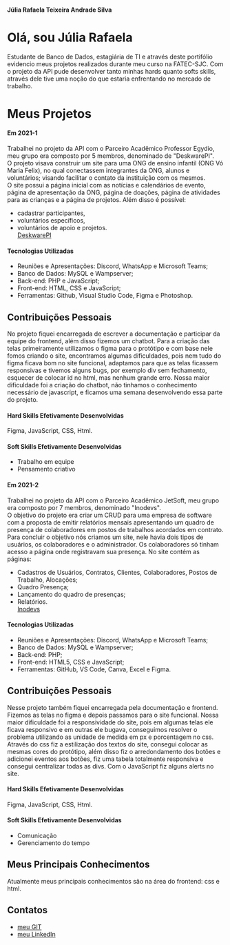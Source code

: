 #### Júlia Rafaela Teixeira Andrade Silva

# Olá, sou Júlia Rafaela

Estudante de Banco de Dados, estagiária de TI e através deste portifólio evidencio meus projetos realizados durante meu curso na FATEC-SJC. Com o projeto da API pude desenvolver tanto minhas hards quanto softs skills, através dele tive uma noção do que estaria enfrentando no mercado de trabalho. 

# Meus Projetos

#### Em 2021-1
Trabalhei no projeto da API com o Parceiro Acadêmico Professor Egydio, meu grupo era composto por 5 membros, denominado de "DeskwarePI".<br> O projeto visava construir um site para uma ONG de ensino infantil (ONG Vó Maria Felix), no qual conectassem integrantes da ONG, alunos e voluntários; visando facilitar o contato da instituição com os mesmos.<br> O site possui a página inicial com as notícias e calendários de evento, página de apresentação da ONG, página de doações, página de atividades para as crianças e a página de projetos. Além disso é possível:
* cadastrar participantes, 
* voluntários específicos, 
* voluntários de apoio e projetos.<br>
 [DeskwarePI](https://github.com/DeskwarePI)

#### Tecnologias Utilizadas
* Reuniões e Apresentações: Discord, WhatsApp e Microsoft Teams;
* Banco de Dados: MySQL e Wampserver;
* Back-end: PHP e JavaScript;
* Front-end: HTML, CSS e JavaScript;
* Ferramentas: Github, Visual Studio Code, Figma e Photoshop.

## Contribuições Pessoais
No projeto fiquei encarregada de escrever a documentação e participar da equipe do frontend, além disso fizemos um chatbot. Para a criação das telas primeiramente utilizamos o figma para o protótipo e com base nele fomos criando o site, encontramos algumas dificuldades, pois nem tudo do figma ficava bom no site funcional, adaptamos para que as telas ficassem responsivas e tivemos alguns bugs, por exemplo div sem fechamento, esquecer de colocar id no html, mas nenhum grande erro. Nossa maior dificuldade foi a criação do chatbot, não tinhamos o conhecimento necessário de javascript, e ficamos uma semana desenvolvendo essa parte do projeto.

#### Hard Skills Efetivamente Desenvolvidas
 Figma, JavaScript, CSS, Html.

#### Soft Skills Efetivamente Desenvolvidas
* Trabalho em equipe
* Pensamento criativo

#### Em 2021-2
Trabalhei no projeto da API com o Parceiro Acadêmico JetSoft, meu grupo era composto por 7 membros, denominado "Inodevs".<br> O objetivo do projeto era criar um CRUD para uma empresa de software com a proposta de emitir relatórios mensais apresentando um quadro de presença de colaboradores em postos de trabalhos acordados em contrato. Para concluir o objetivo nós criamos um site, nele havia dois tipos de usuários, os colaboradores e o administrador. Os colaboradores só tinham acesso a página onde registravam sua presença. No site contém as páginas:
* Cadastros de Usuários, Contratos, Clientes, Colaboradores, Postos de Trabalho, Alocações;
* Quadro Presença;
* Lançamento do quadro de presenças;
* Relatórios.<br>
[Inodevs](https://github.com/Inodevs)

#### Tecnologias Utilizadas
* Reuniões e Apresentações: Discord, WhatsApp e Microsoft Teams;
* Banco de Dados: MySQL e Wampserver;
* Back-end: PHP;
* Front-end: HTML5, CSS e JavaScript;
* Ferramentas: GitHub, VS Code, Canva, Excel e Figma.

## Contribuições Pessoais
Nesse projeto também fiquei encarregada pela documentação e frontend. Fizemos as telas no figma e depois passamos para o site funcional. Nossa maior dificuldade foi a responsividade do site, pois em algumas telas ele ficava responsivo e em outras ele bugava, conseguimos resolver o problema utilizando as unidade de medida em px e porcentagem no css. Através do css fiz a estilização dos textos do site, consegui colocar as mesmas cores do protótipo, além disso fiz o arredondamento dos botões e adicionei eventos aos botões, fiz uma tabela totalmente responsiva e consegui centralizar todas as divs. Com o JavaScript fiz alguns alerts no site.

#### Hard Skills Efetivamente Desenvolvidas
Figma, JavaScript, CSS, Html.

#### Soft Skills Efetivamente Desenvolvidas
* Comunicação
* Gerenciamento do tempo

## Meus Principais Conhecimentos
Atualmente meus principais conhecimentos são na área do frontend: css e html.
## Contatos
* [meu GIT](https://github.com/jufaela)
* [meu LinkedIn](https://www.linkedin.com/in/j%C3%BAlia-andrade-1195a121a)
